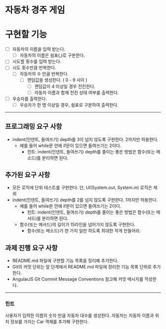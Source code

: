 # 자동차 경주 게임

# 구현할 기능
- [ ] 자동차의 이름을 입력 받는다.
  - [ ] 자동차의 이름은 쉼표(,)로 구분한다.
- [ ] 시도할 횟수를 입력 받는다.
- [ ] 시도 횟수만큼 반복한다.
  - [ ] 자동차의 수 만큼 반복한다.
    - [ ] 랜덤값을 생성한다. ( 0 - 9 사이 )
      - [ ] 랜덤값이 4 이상일 경우 전진한다.
      - [ ] 자동차 이름과 함께 전진 상태 여부를 출력한다.
- [ ] 우승자를 출력한다.
  - [ ] 우승자가 한 명 이상일 경우, 쉼표로 구분하여 출력한다.

--------------------------------------------------------------------------------

## 프로그래밍 요구 사항
- indent(인덴트, 들여쓰기) depth를 3이 넘지 않도록 구현한다. 2까지만 허용한다.
  - 예를 들어 while문 안에 if문이 있으면 들여쓰기는 2이다.
    - 힌트: indent(인덴트, 들여쓰기) depth를 줄이는 좋은 방법은 함수(또는 메소드)를 분리하면 된다.

## 추가된 요구 사항
- 모든 로직에 단위 테스트를 구현한다. 단, UI(System.out, System.in) 로직은 제외
- indent(인덴트, 들여쓰기) depth를 2를 넘지 않도록 구현한다. 1까지만 허용한다. 
    - 예를 들어 while문 안에 if문이 있으면 들여쓰기는 2이다.
      - 힌트: indent(인덴트, 들여쓰기) depth를 줄이는 좋은 방법은 함수(또는 메서드)를 분리하면 된다.
    - 함수(또는 메서드)의 길이가 15라인을 넘어가지 않도록 구현한다.
      - 함수(또는 메소드)가 한 가지 일만 하도록 최대한 작게 만들어라.

## 과제 진행 요구 사항
- README.md 파일에 구현할 기능 목록을 정리해 추가한다.
- Git의 커밋 단위는 앞 단계에서 README.md 파일에 정리한 기능 목록 단위로 추가한다.
- AngularJS Git Commit Message Conventions 참고해 커밋 메시지를 작성한다.

--------------------------------------------------------------------------------

### 힌트
사용자가 입력한 이름의 숫자 만큼 자동차 대수를 생성한다.
자동차는 자동차 이름과 위치 정보를 가지는 Car 객체를 추가해 구현한다.